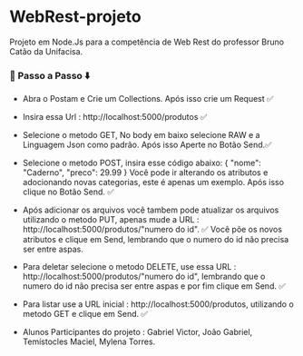 # WebRest-projeto

Projeto em Node.Js para a competência de Web Rest do professor Bruno Catão da Unifacisa.


### 📄 Passo a Passo ⬇️

 - Abra o Postam e Crie um Collections. Após isso crie um Request ✅

- Insira essa Url : http://localhost:5000/produtos ✅

- Selecione o metodo GET, No body em baixo selecione RAW e a Linguagem Json como padrão. Após isso Aperte no Botão Send.✅

- Selecione o metodo POST, insira esse código abaixo: 
{
  "nome": "Caderno",
  "preco": 29.99
}
Você pode ir alterando os atributos e adocionando novas categorias, este é apenas um exemplo. Após isso clique no Botão Send. ✅

- Após adicionar os arquivos você tambem pode atualizar os arquivos utilizando o metodo PUT, apenas mude a URL : http://localhost:5000/produtos/"numero do id". ✅
Você põe os novos atributos e clique em Send, lembrando que o numero do id não precisa ser entre aspas. 

- Para deletar selecione o metodo DELETE, use essa URL : http://localhost:5000/produtos/"numero do id", lembrando que o numero do id não precisa ser entre aspas e por fim clique em Send. ✅

- Para listar use a URL inicial : http://localhost:5000/produtos, utilizando o metodo GET e clique em Send. ✅


- Alunos Participantes do projeto : Gabriel Victor, João Gabriel, Temístocles Maciel, Mylena Torres. 
